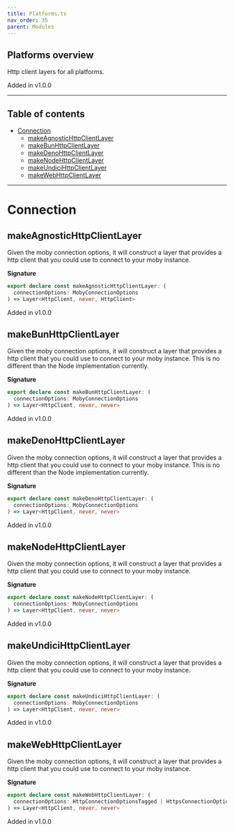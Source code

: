 ```yaml
---
title: Platforms.ts
nav_order: 35
parent: Modules
---
```


## Platforms overview

Http client layers for all platforms.

Added in v1.0.0

---

<h2 class="text-delta">Table of contents</h2>

- [Connection](#connection)
  - [makeAgnosticHttpClientLayer](#makeagnostichttpclientlayer)
  - [makeBunHttpClientLayer](#makebunhttpclientlayer)
  - [makeDenoHttpClientLayer](#makedenohttpclientlayer)
  - [makeNodeHttpClientLayer](#makenodehttpclientlayer)
  - [makeUndiciHttpClientLayer](#makeundicihttpclientlayer)
  - [makeWebHttpClientLayer](#makewebhttpclientlayer)

---

# Connection

## makeAgnosticHttpClientLayer

Given the moby connection options, it will construct a layer that provides a
http client that you could use to connect to your moby instance.

**Signature**

```ts
export declare const makeAgnosticHttpClientLayer: (
  connectionOptions: MobyConnectionOptions
) => Layer<HttpClient, never, HttpClient>
```

Added in v1.0.0

## makeBunHttpClientLayer

Given the moby connection options, it will construct a layer that provides a
http client that you could use to connect to your moby instance. This is no
different than the Node implementation currently.

**Signature**

```ts
export declare const makeBunHttpClientLayer: (
  connectionOptions: MobyConnectionOptions
) => Layer<HttpClient, never, never>
```

Added in v1.0.0

## makeDenoHttpClientLayer

Given the moby connection options, it will construct a layer that provides a
http client that you could use to connect to your moby instance. This is no
different than the Node implementation currently.

**Signature**

```ts
export declare const makeDenoHttpClientLayer: (
  connectionOptions: MobyConnectionOptions
) => Layer<HttpClient, never, never>
```

Added in v1.0.0

## makeNodeHttpClientLayer

Given the moby connection options, it will construct a layer that provides a
http client that you could use to connect to your moby instance.

**Signature**

```ts
export declare const makeNodeHttpClientLayer: (
  connectionOptions: MobyConnectionOptions
) => Layer<HttpClient, never, never>
```

Added in v1.0.0

## makeUndiciHttpClientLayer

Given the moby connection options, it will construct a layer that provides a
http client that you could use to connect to your moby instance.

**Signature**

```ts
export declare const makeUndiciHttpClientLayer: (
  connectionOptions: MobyConnectionOptions
) => Layer<HttpClient, never, never>
```

Added in v1.0.0

## makeWebHttpClientLayer

Given the moby connection options, it will construct a layer that provides a
http client that you could use to connect to your moby instance.

**Signature**

```ts
export declare const makeWebHttpClientLayer: (
  connectionOptions: HttpConnectionOptionsTagged | HttpsConnectionOptionsTagged
) => Layer<HttpClient, never, never>
```

Added in v1.0.0
